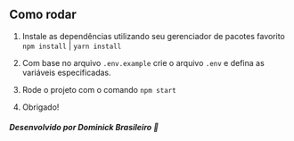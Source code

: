 ## Como rodar
1. Instale as dependências utilizando seu gerenciador de pacotes favorito  
```npm install``` |
```yarn install```

2. Com base no arquivo ```.env.example``` crie o arquivo ```.env``` e defina as variáveis especificadas.  

3. Rode o projeto com o comando ```npm start```

4. Obrigado!

##### *Desenvolvido por Dominick Brasileiro* 💎